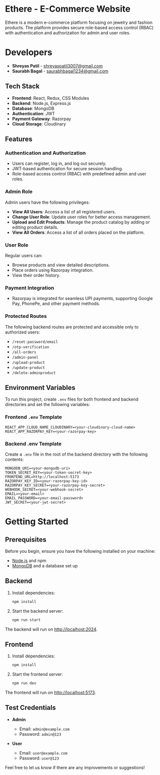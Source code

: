 # Ethere - E-Commerce Website

Ethere is a modern e-commerce platform focusing on jewelry and fashion products. The platform provides secure role-based access control (RBAC) with authentication and authorization for admin and user roles.

# Developers

- **Shreyas Patil** - [shreyaspatil3007@gmail.com](mailto:shreyaspatil3007@gmail.com)
- **Saurabh Bagal** - [saurabhbagal1234@gmail.com](mailto:saurabhbagal1234@gmail.com)




## Tech Stack

- **Frontend**: React, Redux, CSS Modules
- **Backend**: Node.js, Express.js
- **Database**: MongoDB
- **Authentication**: JWT
- **Payment Gateway**: Razorpay
- **Cloud Storage**: Cloudinary

## Features

### Authentication and Authorization
- Users can register, log in, and log out securely.
- JWT-based authentication for secure session handling.
- Role-based access control (RBAC) with predefined admin and user roles.

### Admin Role
Admin users have the following privileges:
- **View All Users**: Access a list of all registered users.
- **Change User Role**: Update user roles for better access management.
- **Upload and Edit Products**: Manage the product catalog by adding or editing product details.
- **View All Orders**: Access a list of all orders placed on the platform.

### User Role
Regular users can:
- Browse products and view detailed descriptions.
- Place orders using Razorpay integration.
- View their order history.

### Payment Integration
- Razorpay is integrated for seamless UPI payments, supporting Google Pay, PhonePe, and other payment methods.

### Protected Routes
The following backend routes are protected and accessible only to authorized users:
- `/reset-password/email`
- `/otp-verification`
- `/all-orders`
- `/admin-panel`
- `/upload-product`
- `/update-product`
- `/delete-adminproduct`

## Environment Variables

To run this project, create `.env` files for both frontend and backend directories and set the following variables:

### Frontend `.env` Template
```env
REACT_APP_CLOUD_NAME_CLOUDINARY=<your-cloudinary-cloud-name>
REACT_APP_RAZORPAY_KEY=<your-razorpay-key> 
```
### Backend .env Template

Create a `.env` file in the root of the backend directory with the following contents:

```env
MONGODB_URI=<your-mongodb-uri>
TOKEN_SECRET_KEY=<your-token-secret-key>
FRONTEND_URL=http://localhost:5173
RAZORPAY_KEY_ID=<your-razorpay-key-id>
RAZORPAY_KEY_SECRET=<your-razorpay-key-secret>
WEBHOOK_SECRET=<your-webhook-secret>
EMAIL=<your-email>
EMAIL_PASSWORD=<your-email-password>
JWT_SECRET=<your-jwt-secret>
```

# Getting Started

## Prerequisites
Before you begin, ensure you have the following installed on your machine:

- [Node.js](https://nodejs.org/en/) and npm
- [MongoDB](https://www.mongodb.com/) and a database set up

## Backend

1. Install dependencies:
    ```bash
    npm install
    ```

2. Start the backend server:
    ```bash
    npm run start
    ```

The backend will run on [http://localhost:2024](http://localhost:2024).

## Frontend

1. Install dependencies:
    ```bash
    npm install
    ```

2. Start the frontend server:
    ```bash
    npm run dev
    ```

The frontend will run on [http://localhost:5173](http://localhost:5173).

## Test Credentials

- **Admin**
    - Email: `admin@example.com`
    - Password: `admin@123`

- **User**
    - Email: `user@example.com`
    - Password: `user@123`



Feel free to let us know if there are any improvements or suggestions!
